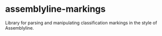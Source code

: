 
# assemblyline-markings

Library for parsing and manipulating classification markings in the style of Assemblyline.

